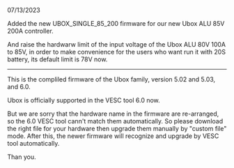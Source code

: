 07/13/2023

Added the new UBOX_SINGLE_85_200 firmware for our new Ubox ALU 85V 200A controller.

And raise the hardwarw limit of the input voltage of the Ubox ALU 80V 100A to 85V, in order to make convenience for the users who want run it with 20S battery, its default limit is 78V now.


----------
This is the compliled firmware of the Ubox family, version 5.02 and 5.03, and 6.0.

Ubox is officially supported in the VESC tool 6.0 now.

But we are sorry that the hardware name in the firmware are re-arranged, so the 6.0 VESC tool cann't match them automatically. So please download the right file for your hardware then upgrade them manually by "custom file" mode. After this, the newer firmware will recognize and upgrade by VESC tool  automatically.

Than you.
